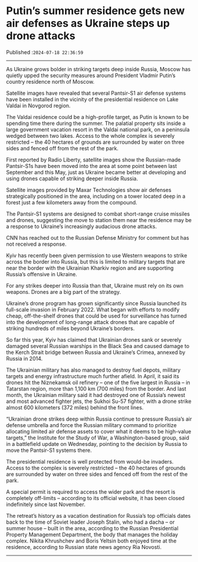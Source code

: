 # Putin’s summer residence gets new air defenses as Ukraine steps up drone attacks

Published :`2024-07-18 22:36:59`

---

As Ukraine grows bolder in striking targets deep inside Russia, Moscow has quietly upped the security measures around President Vladmir Putin’s country residence north of Moscow.

Satellite images have revealed that several Pantsir-S1 air defense systems have been installed in the vicinity of the presidential residence on Lake Valdai in Novgorod region.

The Valdai residence could be a high-profile target, as Putin is known to be spending time there during the summer. The palatial property sits inside a large government vacation resort in the Valdai national park, on a peninsula wedged between two lakes. Access to the whole complex is severely restricted – the 40 hectares of grounds are surrounded by water on three sides and fenced off from the rest of the park.

First reported by Radio Liberty, satellite images show the Russian-made Pantsir-S1s have been moved into the area at some point between last September and this May, just as Ukraine became better at developing and using drones capable of striking deeper inside Russia.

Satellite images provided by Maxar Technologies show air defenses strategically positioned in the area, including on a tower located deep in a forest just a few kilometers away from the compound.

The Pantsir-S1 systems are designed to combat short-range cruise missiles and drones, suggesting the move to station them near the residence may be a response to Ukraine’s increasingly audacious drone attacks.

CNN has reached out to the Russian Defense Ministry for comment but has not received a response.

Kyiv has recently been given permission to use Western weapons to strike across the border into Russia, but this is limited to military targets that are near the border with the Ukrainian Kharkiv region and are supporting Russia’s offensive in Ukraine.

For any strikes deeper into Russia than that, Ukraine must rely on its own weapons. Drones are a big part of the strategy.

Ukraine’s drone program has grown significantly since Russia launched its full-scale invasion in February 2022. What began with efforts to modify cheap, off-the-shelf drones that could be used for surveillance has turned into the development of long-range attack drones that are capable of striking hundreds of miles beyond Ukraine’s borders.

So far this year, Kyiv has claimed that Ukrainian drones sank or severely damaged several Russian warships in the Black Sea and caused damage to the Kerch Strait bridge between Russia and Ukraine’s Crimea, annexed by Russia in 2014.

The Ukrainian military has also managed to destroy fuel depots, military targets and energy infrastructure much further afield. In April, it said its drones hit the Niznekamsk oil refinery – one of the five largest in Russia – in Tatarstan region, more than 1,100 km (700 miles) from the border. And last month, the Ukrainian military said it had destroyed one of Russia’s newest and most advanced fighter jets, the Sukhoi Su-57 fighter, with a drone strike almost 600 kilometers (372 miles) behind the front lines.

“Ukrainian drone strikes deep within Russia continue to pressure Russia’s air defense umbrella and force the Russian military command to prioritize allocating limited air defense assets to cover what it deems to be high-value targets,” the Institute for the Study of War, a Washington-based group, said in a battlefield update on Wednesday, pointing to the decision by Russia to move the Pantsir-S1 systems there.

The presidential residence is well protected from would-be invaders. Access to the complex is severely restricted – the 40 hectares of grounds are surrounded by water on three sides and fenced off from the rest of the park.

A special permit is required to access the wider park and the resort is completely off-limits – according to its official website, it has been closed indefinitely since last November.

The retreat’s history as a vacation destination for Russia’s top officials dates back to the time of Soviet leader Joseph Stalin, who had a dacha – or summer house – built in the area, according to the Russian Presidential Property Management Department, the body that manages the holiday complex. Nikita Khrushchev and Boris Yeltsin both enjoyed time at the residence, according to Russian state news agency Ria Novosti.

---

